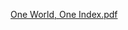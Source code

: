 [One World, One Index.pdf](https://github.com/huangyinhaow/nextICS.Library/files/11239844/One.World.One.Index.pdf)

